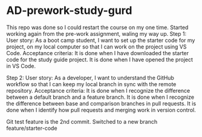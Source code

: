 # AD-prework-study-gurd
This repo was done so I could restart the course on my one time. 
Started working again from the pre-work assignment, waling my way up. 
Step 1:
User story:
As a boot camp student, I want to set up the starter code for my project,
on my local computer so that I can work on the project using VS Code.
Acceptance criteria:
It is done when I have downloaded the starter code for the study guide project.
It is done when I have opened the project in VS Code.

Step 2:
User story:
As a developer, I want to understand the GitHub workflow so that I can keep my
local branch in sync with the remote repository.
Acceptance criteria:
It is done when I recognize the difference between a default branch and a feature branch.
It is done when I recognize the difference between base and comparison branches in pull requests.
It is done when I identify how pull requests and merging work in version control.

Git test feature is the 2nd commit. Switched to a new branch feature/starter-code

